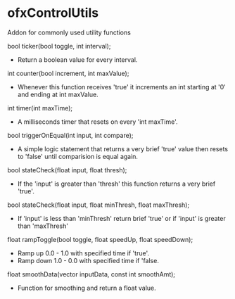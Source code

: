 # ofxControlUtils
Addon for commonly used utility functions

bool ticker(bool toggle, int interval);

- Return a boolean value for every interval.

int counter(bool increment, int maxValue);

- Whenever this function receives 'true' it increments an int starting at '0' and ending at int maxValue.

int timer(int maxTime); 

- A milliseconds timer that resets on every 'int maxTime'.

bool triggerOnEqual(int input, int compare);

- A simple logic statement that returns a very brief 'true' value then resets to 'false' until comparision is equal again.
 
 bool stateCheck(float input, float thresh);

- If the 'input' is greater than 'thresh' this function returns a very brief 'true'.

bool stateCheck(float input, float minThresh, float maxThresh);

- If 'input' is less than 'minThresh' return brief 'true' or if 'input' is greater than 'maxThresh'

float rampToggle(bool toggle, float speedUp, float speedDown);

- Ramp up 0.0 - 1.0 with specified time if 'true'.
- Ramp down 1.0 - 0.0 with specified time if 'false.

float smoothData(vector<float> inputData, const int smoothAmt);

- Function for smoothing and return a float value.
